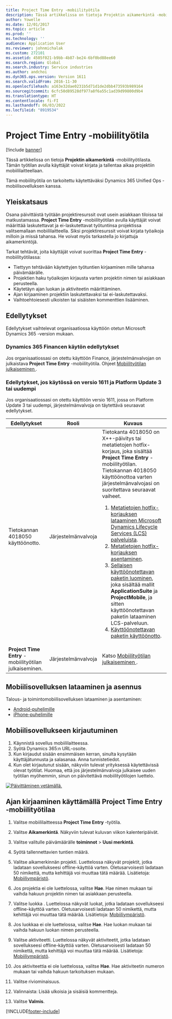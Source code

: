 ```yaml
---
title: Project Time Entry -mobiilityötila
description: Tässä artikkelissa on tietoja Projektin aikamerkintä -mobiilityötilasta. Tämän työtilan avulla käyttäjät voivat kirjata ja tallentaa aikaa projektiin mobiililaitteellaan.
author: Yowelle
ms.date: 12/01/2017
ms.topic: article
ms.prod: ''
ms.technology: ''
audience: Application User
ms.reviewer: johnmichalak
ms.custom: 272101
ms.assetid: 4505f021-b9bb-4b87-be24-6bf0bd88ee60
ms.search.region: Global
ms.search.industry: Service industries
ms.author: andchoi
ms.dyn365.ops.version: Version 1611
ms.search.validFrom: 2016-11-30
ms.openlocfilehash: a163e32dae0231b5d71d1de2dbb473593b989164
ms.sourcegitcommit: 6cfc50d89528df977a8f6a55c1ad39d99800d9b4
ms.translationtype: HT
ms.contentlocale: fi-FI
ms.lasthandoff: 06/03/2022
ms.locfileid: "8919534"
---
```

# <a name="project-time-entry-mobile-workspace"></a>Project Time Entry -mobiilityötila

[!include [banner](../includes/banner.md)]

Tässä artikkelissa on tietoja **Projektin aikamerkintä** -mobiilityötilasta. Tämän työtilan avulla käyttäjät voivat kirjata ja tallentaa aikaa projektiin mobiililaitteellaan.

Tämä mobiilityötila on tarkoitettu käytettäväksi Dynamics 365 Unified Ops -mobiilisovelluksen kanssa. 

## <a name="overview"></a>Yleiskatsaus
Osana päivittäistä työtään projektiresurssit ovat usein asiakkaan tiloissa tai matkustamassa. **Project Time Entry** -mobiilityötilan avulla käyttäjät voivat määrittää laskutettavat ja ei-laskutettavat työtuntinsa projektissa valitsemallaan mobiililaitteella. Siksi projektiresurssit voivat kirjata työaikoja milloin ja missä tahansa. He voivat myös tarkastella jo kirjattuja aikamerkintöjä. 

Tarkat tehtävät, joita käyttäjät voivat suorittaa **Project Time Entry** -mobiilityötilassa:

-   Tiettyyn tehtävään käytettyjen työtuntien kirjaaminen mille tahansa päivämäärälle.
-   Projektien haku työaikojen kirjausta varten projektin nimen tai asiakkaan perusteella.
-   Käytetäyn ajan luokan ja aktiviteetin määrittäminen.
-   Ajan kirjaaminen projektiin laskutettavaksi tai ei-laskutettavaksi.
-   Vaihtoehtoiesesti ulkoisten tai sisäisten kommenttien lisääminen.

## <a name="prerequisites"></a>Edellytykset
Edellytykset vaihtelevat organisaatiossa käyttöön otetun Microsoft Dynamics 365 -version mukaan.

### <a name="prerequisites-if-you-use-dynamics-365-finance"></a>Dynamics 365 Financen käytön edellytykset
Jos organisaatiossasi on otettu käyttöön Finance, järjestelmänvalvojan on julkaistava **Project Time Entry** -mobiilityötila. Ohjeet [Mobiilityötilan julkaiseminen ](/dynamics365/fin-ops-core/dev-itpro/mobile-apps/publish-mobile-workspace).

### <a name="prerequisites-if-you-use-version-1611-with-platform-update-3-or-later"></a>Edellytykset, jos käytössä on versio 1611 ja Platform Update 3 tai uudempi
Jos organisaatiossasi on otettu käyttöön versio 1611, jossa on Platform Update 3 tai uudempi, järjestelmänvalvoja on täytettävä seuraavat edellytykset. 

<table>
<thead>
<tr class="header">
<th>Edellytykset</th>
<th>Rooli</th>
<th>Kuvaus</th>
</tr>
</thead>
<tbody>
<tr class="odd">

<td>Tietokannan 4018050 käyttöönotto.</td>
<td>Järjestelmänvalvoja</td>
<td>Tietokanta 4018050 on X++-päivitys tai metatietojen hotfix-korjaus, joka sisältää <strong>Project Time Entry</strong> -mobiilityötilan. Tietokannan 4018050 käyttöönottoa varten järjestelmänvalvojasi on suoritettava seuraavat vaiheet.
<ol>
<li><a href="/dynamics365/fin-ops-core/dev-itpro/migration-upgrade/download-hotfix-lcs">Metatietojen hotfix-korjauksen lataaminen Microsoft Dynamics Lifecycle Services (LCS) palveluista</a>.</li>
<li><a href="/dynamics365/fin-ops-core/dev-itpro/migration-upgrade/install-metadata-hotfix-package">Metatietojen hotfix-korjauksen asentaminen</a>.</li>
<li><a href="/dynamics365/fin-ops-core/dev-itpro/deployment/create-apply-deployable-package">Sellaisen käyttöönotettavan paketin luominen</a>, joka sisältää mallit <strong>ApplicationSuite</strong> ja <strong>ProjectMobile</strong>, ja sitten käyttöönotettavan paketin lataaminen LCS-palveluun.</li>
<li><a href="/dynamics365/fin-ops-core/dev-itpro/deployment/apply-deployable-package-system">Käyttöönotettavan paketin käyttöönotto</a>.</li>

</ol></td>
</tr>
<tr class="even">
<td><strong>Project Time Entry</strong> -mobiilityötilan julkaiseminen.</td>
<td>Järjestelmänvalvoja</td>
<td>Katso <a href="/dynamics365/fin-ops-core/dev-itpro/mobile-apps/publish-mobile-workspace">Mobiilityötilan julkaiseminen </a>.</td>
</tr>
</tbody>
</table>

## <a name="download-and-install-the-mobile-app"></a>Mobiilisovelluksen lataaminen ja asennus

Talous- ja toimintomobiilisovelluksen lataaminen ja asentaminen:

-   [Android-puhelimille](https://go.microsoft.com/fwlink/?linkid=850662)
-   [iPhone-puhelimille](https://go.microsoft.com/fwlink/?linkid=850663)

## <a name="sign-in-to-the-mobile-app"></a>Mobiilisovellukseen kirjautuminen
1.  Käynnistä sovellus mobiililaitteessa.
2.  Syötä Dynamics 365:n URL-osoite.
3.  Kun kirjaudut sisään ensimmäisen kerran, sinulta kysytään käyttäjätunnusta ja salasanaa. Anna tunnistetiedot.
4.  Kun olet kirjautunut sisään, näkyviin tulevat yrityksessä käytettävissä olevat työtilat. Huomaa, että jos järjestelmänvalvoja julkaisee uuden työtilan myöhemmin, sinun on päivitettävä mobiilityötilojen luettelo.

[![Päivittäminen vetämällä.](./media/pull-to-refresh-list-of-workspaces-183x300.png)](./media/pull-to-refresh-list-of-workspaces.png)

## <a name="enter-time-by-using-the-project-time-entry-mobile-workspace"></a>Ajan kirjaaminen käyttämällä Project Time Entry -mobiilityötilaa
1.  Valitse mobiililaitteessa **Project Time Entry** -työtila.
2.  Valitse **Aikamerkintä**. Näkyviin tulevat kuluvan viikon kalenteripäivät.
3.  Valitse valitulle päivämäärälle **toiminnot** &gt; **Uusi merkintä**.
4.  Syötä tallennettavien tuntien määrä.
5.  Valitse aikamerkinnän projekti. Luettelossa näkyvät projektit, jotka ladataan sovellukseesi offline-käyttöä varten. Oletusarvoisesti ladataan 50 nimikettä, mutta kehittäjä voi muuttaa tätä määrää. Lisätietoja: [Mobiiliympäristö](/dynamics365/fin-ops-core/dev-itpro/mobile-apps/mobile-app-home-page).
6.  Jos projektia ei ole luettelossa, valitse **Hae**. Hae nimen mukaan tai vaihda hakuun projektin nimen tai asiakkaan perusteella.
7.  Valitse luokka . Luettelossa näkyvät luokat, jotka ladataan sovellukseesi offline-käyttöä varten. Oletusarvoisesti ladataan 50 nimikettä, mutta kehittäjä voi muuttaa tätä määrää. Lisätietoja: [Mobiiliympäristö](/dynamics365/fin-ops-core/dev-itpro/mobile-apps/mobile-app-home-page).
8.  Jos luokkaa ei ole luettelossa, valitse **Hae**. Hae luokan mukaan tai vaihda hakuun luokan nimen perusteella.
9.  Valitse aktiviteetti. Luettelossa näkyvät aktiviteetit, jotka ladataan sovellukseesi offline-käyttöä varten. Oletusarvoisesti ladataan 50 nimikettä, mutta kehittäjä voi muuttaa tätä määrää. Lisätietoja: [Mobiiliympäristö](/dynamics365/fin-ops-core/dev-itpro/mobile-apps/mobile-app-home-page).
10. Jos aktiviteettia ei ole luettelossa, valitse **Hae**. Hae aktiviteetin numeron mukaan tai vaihda hakuun tarkoituksen mukaan.

11. Valitse riviominaisuus.
12. Valinnaista: Lisää ulkoisia ja sisäisiä kommentteja.
13. Valitse **Valmis**.


[!INCLUDE[footer-include](../includes/footer-banner.md)]